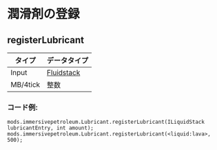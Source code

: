 # 潤滑剤の登録

## registerLubricant

| タイプ      | データタイプ                                       |
| -------- | -------------------------------------------- |
| Input    | [Fluidstack](/Vanilla/Liquids/ILiquidStack/) |
| MB/4tick | 整数                                           |

### コード例:

```zenscript
mods.immersivepetroleum.Lubricant.registerLubricant(ILiquidStack lubricantEntry, int amount);
mods.immersivepetroleum.Lubricant.registerLubricant(<liquid:lava>, 500);
```